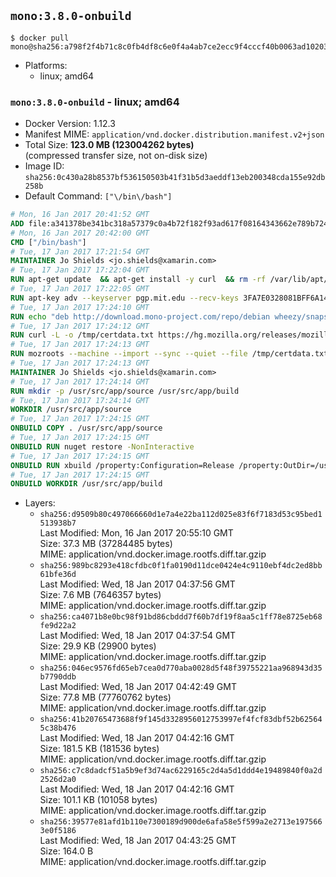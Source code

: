 ## `mono:3.8.0-onbuild`

```console
$ docker pull mono@sha256:a798f2f4b71c8c0fb4df8c6e0f4a4ab7ce2ecc9f4cccf40b0063ad10203560e2
```

-	Platforms:
	-	linux; amd64

### `mono:3.8.0-onbuild` - linux; amd64

-	Docker Version: 1.12.3
-	Manifest MIME: `application/vnd.docker.distribution.manifest.v2+json`
-	Total Size: **123.0 MB (123004262 bytes)**  
	(compressed transfer size, not on-disk size)
-	Image ID: `sha256:0c430a28b8537bf536150503b41f31b5d3aeddf13eb200348cda155e92db258b`
-	Default Command: `["\/bin\/bash"]`

```dockerfile
# Mon, 16 Jan 2017 20:41:52 GMT
ADD file:a341378be341bc318a57379c0a4b72f182f93ad617f08164343662e789b7244b in / 
# Mon, 16 Jan 2017 20:42:00 GMT
CMD ["/bin/bash"]
# Tue, 17 Jan 2017 17:21:54 GMT
MAINTAINER Jo Shields <jo.shields@xamarin.com>
# Tue, 17 Jan 2017 17:22:04 GMT
RUN apt-get update 	&& apt-get install -y curl 	&& rm -rf /var/lib/apt/lists/*
# Tue, 17 Jan 2017 17:22:05 GMT
RUN apt-key adv --keyserver pgp.mit.edu --recv-keys 3FA7E0328081BFF6A14DA29AA6A19B38D3D831EF
# Tue, 17 Jan 2017 17:24:10 GMT
RUN echo "deb http://download.mono-project.com/repo/debian wheezy/snapshots/3.8.0 main" > /etc/apt/sources.list.d/mono-xamarin.list         && echo "deb http://download.mono-project.com/repo/debian 38-security main" >> /etc/apt/sources.list.d/mono-xamarin.list 	&& apt-get update 	&& apt-get install -y mono-devel fsharp mono-vbnc nuget 	&& rm -rf /var/lib/apt/lists/*
# Tue, 17 Jan 2017 17:24:12 GMT
RUN curl -L -o /tmp/certdata.txt https://hg.mozilla.org/releases/mozilla-release/raw-file/5d447d9abfdf/security/nss/lib/ckfw/builtins/certdata.txt
# Tue, 17 Jan 2017 17:24:13 GMT
RUN mozroots --machine --import --sync --quiet --file /tmp/certdata.txt
# Tue, 17 Jan 2017 17:24:13 GMT
MAINTAINER Jo Shields <jo.shields@xamarin.com>
# Tue, 17 Jan 2017 17:24:14 GMT
RUN mkdir -p /usr/src/app/source /usr/src/app/build
# Tue, 17 Jan 2017 17:24:14 GMT
WORKDIR /usr/src/app/source
# Tue, 17 Jan 2017 17:24:15 GMT
ONBUILD COPY . /usr/src/app/source
# Tue, 17 Jan 2017 17:24:15 GMT
ONBUILD RUN nuget restore -NonInteractive
# Tue, 17 Jan 2017 17:24:15 GMT
ONBUILD RUN xbuild /property:Configuration=Release /property:OutDir=/usr/src/app/build/
# Tue, 17 Jan 2017 17:24:15 GMT
ONBUILD WORKDIR /usr/src/app/build
```

-	Layers:
	-	`sha256:d9509b80c497066660d1e7a4e22ba112d025e83f6f7183d53c95bed1513938b7`  
		Last Modified: Mon, 16 Jan 2017 20:55:10 GMT  
		Size: 37.3 MB (37284485 bytes)  
		MIME: application/vnd.docker.image.rootfs.diff.tar.gzip
	-	`sha256:989bc8293e418cfdbc0f1fa0190d11dce0424e4c9110ebf4dc2ed8bb61bfe36d`  
		Last Modified: Wed, 18 Jan 2017 04:37:56 GMT  
		Size: 7.6 MB (7646357 bytes)  
		MIME: application/vnd.docker.image.rootfs.diff.tar.gzip
	-	`sha256:ca4071b8e0bc98f91bd86cbddd7f60b7df19f8aa5c1ff78e8725eb68fe9d22a2`  
		Last Modified: Wed, 18 Jan 2017 04:37:54 GMT  
		Size: 29.9 KB (29900 bytes)  
		MIME: application/vnd.docker.image.rootfs.diff.tar.gzip
	-	`sha256:046ec9576fd65eb7cea0d770aba0028d5f48f39755221aa968943d35b7790ddb`  
		Last Modified: Wed, 18 Jan 2017 04:42:49 GMT  
		Size: 77.8 MB (77760762 bytes)  
		MIME: application/vnd.docker.image.rootfs.diff.tar.gzip
	-	`sha256:41b20765473688f9f145d3328956012753997ef4fcf83dbf52b625645c38b476`  
		Last Modified: Wed, 18 Jan 2017 04:42:16 GMT  
		Size: 181.5 KB (181536 bytes)  
		MIME: application/vnd.docker.image.rootfs.diff.tar.gzip
	-	`sha256:c7c8dadcf51a5b9ef3d74ac6229165c2d4a5d1ddd4e19489840f0a2d2526d2a0`  
		Last Modified: Wed, 18 Jan 2017 04:42:16 GMT  
		Size: 101.1 KB (101058 bytes)  
		MIME: application/vnd.docker.image.rootfs.diff.tar.gzip
	-	`sha256:39577e81afd1b110e7300189d900de6afa58e5f599a2e2713e1975663e0f5186`  
		Last Modified: Wed, 18 Jan 2017 04:43:25 GMT  
		Size: 164.0 B  
		MIME: application/vnd.docker.image.rootfs.diff.tar.gzip
